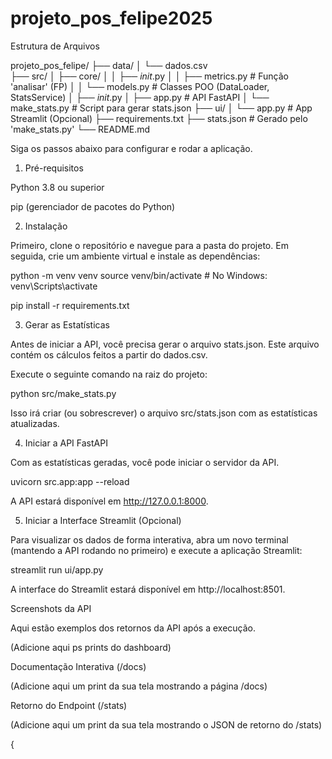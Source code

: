 # projeto_pos_felipe2025

Estrutura de Arquivos

projeto_pos_felipe/
├── data/
│   └── dados.csv          
├── src/
│   ├── core/
│   │   ├── _init_.py
│   │   ├── metrics.py      # Função 'analisar' (FP)
│   │   └── models.py       # Classes POO (DataLoader, StatsService)
│   ├── _init_.py
│   ├── app.py              # API FastAPI
│   └── make_stats.py       # Script para gerar stats.json
├── ui/
│   └── app.py              # App Streamlit (Opcional)
├── requirements.txt
├── stats.json              # Gerado pelo 'make_stats.py'
└── README.md


Siga os passos abaixo para configurar e rodar a aplicação.

1. Pré-requisitos

Python 3.8 ou superior

pip (gerenciador de pacotes do Python)

2. Instalação

Primeiro, clone o repositório e navegue para a pasta do projeto. Em seguida, crie um ambiente virtual e instale as dependências:


python -m venv venv
source venv/bin/activate  # No Windows: venv\Scripts\activate

pip install -r requirements.txt


3. Gerar as Estatísticas

Antes de iniciar a API, você precisa gerar o arquivo stats.json. Este arquivo contém os cálculos feitos a partir do dados.csv.

Execute o seguinte comando na raiz do projeto:

python src/make_stats.py


Isso irá criar (ou sobrescrever) o arquivo src/stats.json com as estatísticas atualizadas.

4. Iniciar a API FastAPI

Com as estatísticas geradas, você pode iniciar o servidor da API.


uvicorn src.app:app --reload


A API estará disponível em http://127.0.0.1:8000.

5. Iniciar a Interface Streamlit (Opcional)

Para visualizar os dados de forma interativa, abra um novo terminal (mantendo a API rodando no primeiro) e execute a aplicação Streamlit:

streamlit run ui/app.py


A interface do Streamlit estará disponível em http://localhost:8501.

Screenshots da API

Aqui estão exemplos dos retornos da API após a execução.

(Adicione aqui ps prints do dashboard)

Documentação Interativa (/docs)

(Adicione aqui um print da sua tela mostrando a página /docs)

Retorno do Endpoint (/stats)


(Adicione aqui um print da sua tela mostrando o JSON de retorno do /stats)

{
